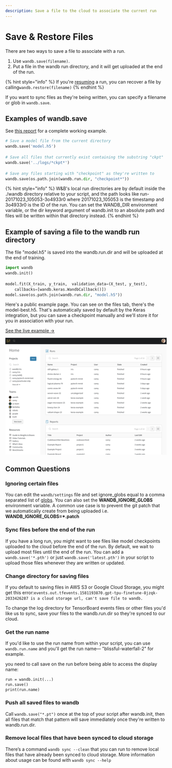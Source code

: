 ```yaml
---
description: Save a file to the cloud to associate the current run
---
```


# Save & Restore Files

There are two ways to save a file to associate with a run.

1. Use `wandb.save(filename)`.
2. Put a file in the wandb run directory, and it will get uploaded at the end of the run.

{% hint style="info" %}
If you're [resuming](resuming.md) a run, you can recover a file by calling`wandb.restore(filename)`
{% endhint %}

If you want to sync files as they're being written, you can specify a filename or glob in `wandb.save`.

## Examples of wandb.save

See [this report](https://app.wandb.ai/lavanyashukla/save_and_restore/reports/Saving-and-Restoring-Models-with-W%26B--Vmlldzo3MDQ3Mw) for a complete working example.

```python
# Save a model file from the current directory
wandb.save('model.h5')

# Save all files that currently exist containing the substring "ckpt"
wandb.save('../logs/*ckpt*')

# Save any files starting with "checkpoint" as they're written to
wandb.save(os.path.join(wandb.run.dir, "checkpoint*"))
```

{% hint style="info" %}
W&B's local run directories are by default inside the ./wandb directory relative to your script, and the path looks like run-20171023\_105053-3o4933r0 where 20171023\_105053 is the timestamp and 3o4933r0 is the ID of the run. You can set the WANDB\_DIR environment variable, or the dir keyword argument of wandb.init to an absolute path and files will be written within that directory instead.
{% endhint %}

## Example of saving a file to the wandb run directory

The file "model.h5" is saved into the wandb.run.dir and will be uploaded at the end of training.

```python
import wandb
wandb.init()

model.fit(X_train, y_train,  validation_data=(X_test, y_test),
    callbacks=[wandb.keras.WandbCallback()])
model.save(os.path.join(wandb.run.dir, "model.h5"))
```

Here's a public example page. You can see on the files tab, there's the model-best.h5. That's automatically saved by default by the Keras integration, but you can save a checkpoint manually and we'll store it for you in association with your run.

[See the live example →](https://app.wandb.ai/wandb/neurips-demo/runs/206aacqo/files)

![](../../../.gitbook/assets/image%20%2839%29%20%286%29%20%281%29%20%286%29.png)

## Common Questions

### Ignoring certain files

You can edit the `wandb/settings` file and set ignore\_globs equal to a comma separated list of [globs](https://en.wikipedia.org/wiki/Glob_%28programming%29). You can also set the **WANDB\_IGNORE\_GLOBS** environment variable. A common use case is to prevent the git patch that we automatically create from being uploaded i.e. **WANDB\_IGNORE\_GLOBS=\*.patch**

### Sync files before the end of the run

If you have a long run, you might want to see files like model checkpoints uploaded to the cloud before the end of the run. By default, we wait to upload most files until the end of the run. You can add a `wandb.save('*.pth')` or just `wandb.save('latest.pth')` in your script to upload those files whenever they are written or updated.

### Change directory for saving files

If you default to saving files in AWS S3 or Google Cloud Storage, you might get this error:`events.out.tfevents.1581193870.gpt-tpu-finetune-8jzqk-2033426287 is a cloud storage url, can't save file to wandb.`

To change the log directory for TensorBoard events files or other files you'd like us to sync, save your files to the wandb.run.dir so they're synced to our cloud.

### Get the run name

If you'd like to use the run name from within your script, you can use `wandb.run.name` and you'll get the run name— "blissful-waterfall-2" for example.

you need to call save on the run before being able to access the display name:

```text
run = wandb.init(...)
run.save()
print(run.name)
```

### Push all saved files to wandb

Call `wandb.save("*.pt")` once at the top of your script after wandb.init, then all files that match that pattern will save immediately once they're written to wandb.run.dir.

### Remove local files that have been synced to cloud storage

There’s a command `wandb sync --clean` that you can run to remove local files that have already been synced to cloud storage. More information about usage can be found with `wandb sync --help`

